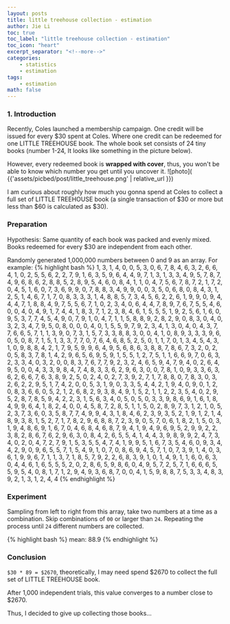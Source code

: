 ```yaml
---
layout: posts
title: little treehouse collection - estimation
author: Jie Li
toc: true
toc_label: "little treehouse collection - estimation"
toc_icon: "heart"
excerpt_separator: "<!--more-->"
categories:
    - statistics
    - estimation
tags:
    - estimation
math: false
---
```


### 1. Introduction
Recently, Coles launched a membership campaign. One credit will be issued for every $30 spent at Coles. Where one credit can be redeemed for one LITTLE TREEHOUSE book. The whole book set consists of 24 tiny books (number 1-24, It looks like something in the picture below). 

<!--more-->

However, every redeemed book is **wrapped with cover**, thus, you won't be able to know which number you get until you uncover it.
![photo]( {{'assets/picbed/post/little_treehouse.png' | relative_url }})

I am curious about roughly how much you gonna spend at Coles to collect a full set of LITTLE TREEHOUSE book (a single transaction of $30 or more but less than $60 is calculated as $30).

### Preparation
Hypothesis: Same quantity of each book was packed and evenly mixed. Books redeemed for every $30 are independent from each other.

Randomly generated 1,000,000 numbers between 0 and 9 as an array. For example:
{% highlight bash %}
1, 3, 1, 4, 0, 0, 5, 3, 0, 6, 7, 8, 4, 6, 3, 2, 6, 6, 4, 1, 0, 2, 5, 5, 6, 2, 2, 7, 9, 1, 6, 3, 5, 9, 6, 4, 4, 9, 7, 1, 3, 1, 3, 3, 4, 9, 5, 7, 8, 7, 4, 9, 6, 8, 6, 2, 8, 8, 5, 2, 8, 9, 5, 4, 6, 0, 8, 4, 1, 1, 0, 4, 7, 5, 6, 7, 8, 7, 2, 1, 7, 2, 0, 4, 5, 1, 6, 0, 7, 3, 6, 9, 9, 0, 7, 8, 8, 3, 4, 9, 9, 0, 0, 3, 5, 0, 6, 8, 0, 8, 4, 3, 1, 2, 5, 1, 4, 6, 7, 1, 7, 0, 8, 3, 3, 3, 1, 4, 8, 8, 5, 7, 3, 4, 5, 6, 2, 2, 6, 1, 9, 9, 0, 9, 4, 4, 4, 7, 1, 8, 8, 4, 9, 7, 5, 5, 6, 7, 1, 0, 2, 3, 4, 0, 6, 4, 4, 7, 8, 9, 7, 6, 7, 5, 5, 4, 6, 0, 0, 4, 0, 4, 9, 1, 7, 4, 4, 1, 8, 3, 7, 1, 2, 3, 8, 4, 6, 1, 5, 5, 5, 1, 9, 2, 5, 6, 1, 6, 0, 9, 5, 3, 7, 7, 4, 5, 4, 9, 0, 7, 9, 1, 0, 4, 7, 1, 1, 5, 8, 8, 9, 2, 8, 2, 9, 0, 8, 3, 0, 4, 0, 3, 2, 3, 4, 7, 9, 5, 0, 8, 0, 0, 0, 4, 0, 1, 5, 5, 9, 7, 9, 2, 3, 4, 1, 3, 0, 4, 0, 4, 3, 7, 7, 6, 6, 5, 7, 1, 1, 3, 9, 0, 7, 3, 1, 5, 7, 3, 3, 8, 8, 3, 0, 0, 4, 1, 0, 8, 9, 3, 3, 3, 9, 6, 0, 5, 0, 8, 7, 1, 5, 1, 3, 3, 7, 7, 0, 7, 6, 4, 6, 8, 5, 2, 5, 0, 1, 1, 7, 0, 1, 3, 4, 5, 4, 3, 1, 0, 9, 8, 8, 4, 2, 1, 7, 9, 5, 9, 9, 6, 4, 9, 5, 6, 8, 6, 3, 8, 8, 7, 8, 6, 7, 3, 2, 0, 2, 0, 5, 8, 3, 7, 8, 1, 4, 2, 9, 6, 5, 6, 9, 5, 9, 1, 5, 5, 1, 2, 7, 5, 1, 1, 6, 6, 9, 7, 0, 6, 3, 2, 3, 3, 4, 0, 3, 2, 0, 0, 8, 3, 7, 6, 7, 7, 9, 2, 3, 2, 4, 6, 5, 9, 4, 7, 9, 4, 0, 2, 6, 4, 9, 5, 0, 0, 4, 3, 3, 9, 8, 4, 7, 4, 8, 3, 3, 6, 2, 9, 6, 3, 0, 0, 7, 8, 1, 0, 9, 3, 3, 6, 3, 6, 2, 6, 6, 7, 6, 3, 8, 9, 2, 5, 0, 2, 4, 0, 2, 7, 3, 9, 2, 7, 1, 7, 8, 8, 0, 7, 8, 3, 0, 3, 2, 6, 2, 2, 9, 5, 1, 7, 4, 2, 0, 0, 5, 3, 1, 9, 0, 3, 3, 5, 4, 4, 2, 1, 9, 4, 0, 9, 0, 1, 2, 0, 8, 3, 6, 6, 0, 5, 2, 1, 2, 6, 8, 2, 9, 3, 8, 4, 9, 1, 5, 2, 1, 1, 2, 2, 3, 5, 4, 0, 2, 9, 5, 2, 8, 7, 8, 5, 9, 4, 2, 2, 3, 1, 5, 6, 3, 4, 0, 5, 0, 5, 0, 3, 3, 9, 8, 6, 9, 1, 6, 1, 8, 4, 9, 9, 6, 4, 1, 8, 2, 4, 0, 0, 4, 5, 8, 7, 2, 8, 5, 1, 1, 5, 0, 2, 8, 9, 7, 3, 1, 2, 1, 0, 5, 2, 3, 7, 3, 6, 0, 3, 5, 8, 7, 7, 4, 9, 9, 4, 3, 1, 8, 4, 6, 2, 3, 9, 3, 5, 2, 1, 9, 1, 2, 1, 4, 8, 9, 3, 8, 1, 5, 2, 7, 1, 7, 8, 2, 9, 6, 8, 8, 7, 2, 3, 9, 0, 5, 7, 0, 6, 1, 8, 2, 1, 5, 0, 3, 1, 9, 4, 8, 6, 9, 1, 6, 7, 0, 4, 6, 8, 4, 6, 8, 7, 9, 4, 1, 9, 4, 9, 6, 9, 5, 2, 9, 9, 2, 2, 3, 8, 2, 8, 6, 7, 6, 2, 9, 6, 3, 0, 8, 4, 2, 6, 5, 5, 4, 1, 4, 4, 3, 9, 8, 9, 9, 2, 4, 7, 3, 4, 0, 2, 0, 4, 7, 2, 7, 9, 1, 5, 3, 5, 5, 4, 7, 4, 1, 9, 9, 5, 1, 6, 7, 3, 5, 4, 6, 0, 9, 3, 4, 4, 2, 9, 0, 9, 6, 5, 5, 7, 1, 5, 4, 9, 1, 0, 7, 0, 8, 6, 9, 4, 5, 7, 1, 0, 7, 3, 9, 1, 4, 0, 3, 6, 1, 9, 9, 6, 7, 1, 1, 3, 7, 1, 8, 5, 7, 9, 2, 2, 6, 8, 3, 9, 1, 0, 1, 4, 9, 1, 1, 6, 0, 6, 3, 0, 4, 4, 6, 1, 6, 5, 5, 5, 2, 0, 2, 8, 6, 5, 9, 8, 6, 0, 4, 9, 5, 7, 2, 5, 7, 1, 6, 6, 6, 5, 5, 9, 5, 4, 0, 8, 1, 7, 1, 2, 9, 4, 9, 3, 6, 8, 7, 0, 0, 4, 1, 5, 9, 8, 8, 7, 5, 3, 3, 4, 8, 3, 9, 2, 1, 3, 1, 2, 4, 4
{% endhighlight %}

### Experiment
Sampling from left to right from this array, take two numbers at a time as a combination. Skip combinations of `00` or larger than `24`. Repeating the process until `24` different numbers are collected.

{% highlight bash %}
mean: 88.9
{% endhighlight %}

### Conclusion
`$30 * 89 = $2670`, theoretically, I may need spend $2670 to collect the full set of LITTLE TREEHOUSE book.

After 1,000 independent trials, this value converges to a number close to $2670.

Thus, I decided to give up collecting those books...
